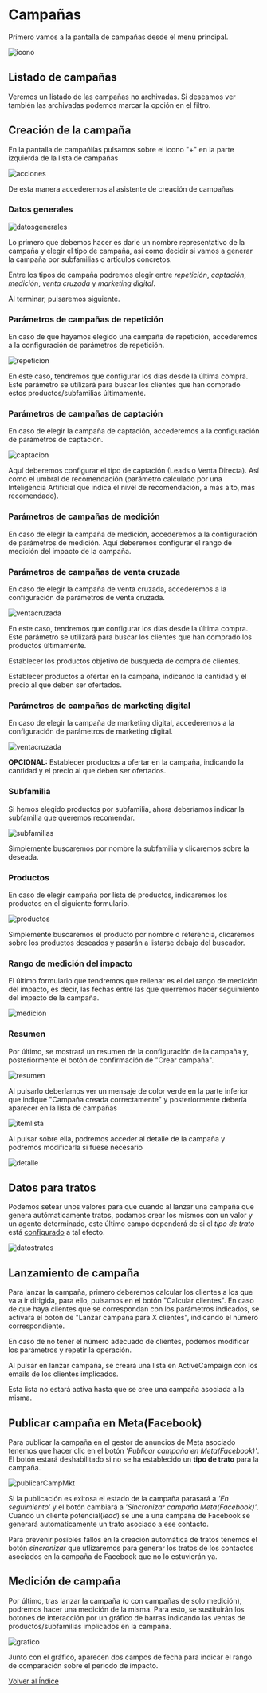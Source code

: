 # Campañas
Primero vamos a la pantalla de campañas desde el menú principal.

![icono](./img/icono.png)

## Listado de campañas

Veremos un listado de las campañas no archivadas. Si deseamos ver también las archivadas podemos marcar la opción en el filtro.

## Creación de la campaña

En la pantalla de campañiías pulsamos sobre el icono "+" en la parte izquierda de la lista de campañas

![acciones](./img/acciones.png)

De esta manera accederemos al asistente de creación de campañas

### Datos generales

![datosgenerales](./img/datosgenerales.png)

Lo primero que debemos hacer es darle un nombre representativo de la campaña y elegir el tipo de campaña, así como decidir si vamos a generar la campaña por subfamilias o artículos concretos.

Entre los tipos de campaña podremos elegir entre *repetición*, *captación*, *medición*, *venta cruzada* y *marketing digital*.

Al terminar, pulsaremos siguiente.

### Parámetros de campañas de repetición

En caso de que hayamos elegido una campaña de repetición, accederemos a la configuración de parámetros de repetición.

![repeticion](./img/repeticion.png)

En este caso, tendremos que configurar los días desde la última compra. Este parámetro se utilizará para buscar los clientes que han comprado estos productos/subfamilias últimamente.

### Parámetros de campañas de captación

En caso de elegir la campaña de captación, accederemos a la configuración de parámetros de captación.

![captacion](./img/captacion.png)

Aquí deberemos configurar el tipo de captación (Leads o Venta Directa). Así como el umbral de recomendación (parámetro calculado por una Inteligencia Artificial que indica el nivel de recomendación, a más alto, más recomendado).

### Parámetros de campañas de medición

En caso de elegir la campaña de medición, accederemos a la configuración de parámetros de medición. Aquí deberemos configurar el rango de medición del impacto de la campaña.

### Parámetros de campañas de venta cruzada

En caso de elegir la campaña de venta cruzada, accederemos a la configuración de parámetros de venta cruzada.

![ventacruzada](./img/ventacruzada.png)

En este caso, tendremos que configurar los días desde la última compra. Este parámetro se utilizará para buscar los clientes que han comprado los productos últimamente.

Establecer los productos objetivo de busqueda de compra de clientes.

Establecer productos a ofertar en la campaña, indicando la cantidad y el precio al que deben ser ofertados.

### Parámetros de campañas de marketing digital

En caso de elegir la campaña de marketing digital, accederemos a la configuración de parámetros de marketing digital.

![ventacruzada](./img/ventacruzada.png)

**OPCIONAL:** Establecer productos a ofertar en la campaña, indicando la cantidad y el precio al que deben ser ofertados.



### Subfamilia

Si hemos elegido productos por subfamilia, ahora deberíamos indicar la subfamilia que queremos recomendar.

![subfamilias](./img/subfamilias.png)

Simplemente buscaremos por nombre la subfamilia y clicaremos sobre la deseada.

### Productos

En caso de elegir campaña por lista de productos, indicaremos los productos en el siguiente formulario.

![productos](./img/productos.png)

Simplemente buscaremos el producto por nombre o referencia, clicaremos sobre los productos deseados y pasarán a listarse debajo del buscador.

### Rango de medición del impacto

El último formulario que tendremos que rellenar es el del rango de medición del impacto, es decir, las fechas entre las que querremos hacer seguimiento del impacto de la campaña.

![medicion](./img/medicion.png)

### Resumen

Por último, se mostrará un resumen de la configuración de la campaña y, posteriormente el botón de confirmación de "Crear campaña".

![resumen](./img/resumen.png)

Al pulsarlo deberíamos ver un mensaje de color verde en la parte inferior que indique "Campaña creada correctamente" y posteriormente debería aparecer en la lista de campañas

![itemlista](./img/itemlista.png)

Al pulsar sobre ella, podremos acceder al detalle de la campaña y podremos modificarla si fuese necesario

![detalle](./img/detalle.png)

## Datos para tratos

Podemos setear unos valores para que cuando al lanzar una campaña que genera autómaticamente tratos, podamos crear los mismos con un valor y un agente determinado, este último campo dependerá de si el *tipo de trato* está [configurado](./tipostrato.md) a tal efecto.  

![datostratos](./img/datostratos.png)

## Lanzamiento de campaña

Para lanzar la campaña, primero deberemos calcular los clientes a los que va a ir dirigida, para ello, pulsamos en el botón "Calcular clientes". En caso de que haya clientes que se correspondan con los parámetros indicados, se activará el botón de "Lanzar campaña para X clientes", indicando el número correspondiente.

En caso de no tener el número adecuado de clientes, podemos modificar los parámetros y repetir la operación.

Al pulsar en lanzar campaña, se creará una lista en ActiveCampaign con los emails de los clientes implicados.

Esta lista no estará activa hasta que se cree una campaña asociada a la misma.


## Publicar campaña en Meta(Facebook)

Para publicar la campaña en el gestor de anuncios de Meta asociado tenemos que hacer clic en el botón *'Publicar campaña en Meta(Facebook)'*. El botón estará deshabilitado si no se ha establecido un **tipo de trato** para la campaña.

![publicarCampMkt](./img/publicarCampMkt.png)

Si la publicación es exitosa el estado de la campaña parasará a *'En seguimiento'* y el botón cambiará a *'Sincronizar campaña Meta(Facebook)'*. Cuando un cliente potencial(*lead*) se une a una campaña de Facebook se generará automaticamente un trato asociado a ese contacto.

Para prevenir posibles fallos en la creación automática de tratos tenemos el botón *sincronizar* que utlizaremos para generar los tratos de los contactos asociados en la campaña de Facebook que no lo estuvierán ya.

## Medición de campaña

Por último, tras lanzar la campaña (o con campañas de solo medición), podremos hacer una medición de la misma. Para esto, se sustituirán los botones de interacción por un gráfico de barras indicando las ventas de productos/subfamilias implicados en la campaña.

![grafico](./img/grafico.png)

Junto con el gráfico, aparecen dos campos de fecha para indicar el rango de comparación sobre el periodo de impacto.

[Volver al Índice](../../index.md)
